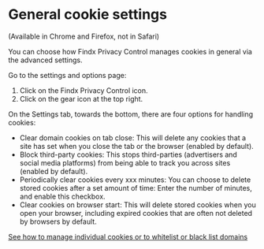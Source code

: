 # General cookie settings 
(Available in Chrome and Firefox, not in Safari)

You can choose how Findx Privacy Control manages cookies in general via the advanced settings. 

Go to the settings and options page:
1. Click on the Findx Privacy Control icon.
2. Click on the gear icon at the top right.

On the Settings tab, towards the bottom, there are four options for handling cookies: 

* Clear domain cookies on tab close: This will delete any cookies that a site has set when you close the tab or the browser (enabled by default).
* Block third-party cookies: This stops third-parties (advertisers and social media platforms) from being able to track you across sites (enabled by default). 
* Periodically clear cookies every xxx minutes: You can choose to delete stored cookies after a set amount of time: Enter the number of minutes, and enable this checkbox. 
* Clear cookies on browser start: This will delete stored cookies when you open your browser, including expired cookies that are often not deleted by browsers by default.

[See how to manage individual cookies or to whitelist or black list domains](/en/privacycontrol/managecookies)

